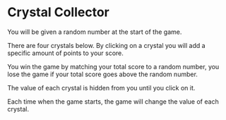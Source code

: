 # Crystal Collector

You will be given a random number at the start of the game.

There are four crystals below. By clicking on a crystal you will add a specific amount of points to your score.

You win the game by matching your total score to a random number, you lose the game if your total score goes above the random number.

The value of each crystal is hidden from you until you click on it.

Each time when the game starts, the game will change the value of each crystal.
